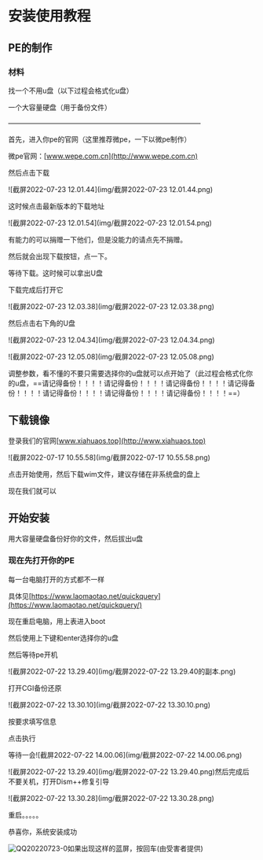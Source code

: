 # 安装使用教程



## PE的制作

### 材料

找一个不用u盘（以下过程会格式化u盘）

一个大容量硬盘（用于备份文件）

————————————————————————————

首先，进入你pe的官网（这里推荐微pe，一下以微pe制作）

微pe官网：[www.wepe.com.cn](http://www.wepe.com.cn)

然后点击下载

![截屏2022-07-23 12.01.44](img/截屏2022-07-23 12.01.44.png)

这时候点击最新版本的下载地址

![截屏2022-07-23 12.01.54](img/截屏2022-07-23 12.01.54.png)

有能力的可以捐赠一下他们，但是没能力的请点先不捐赠。

然后就会出现下载按钮，点一下。

等待下载。这时候可以拿出U盘

下载完成后打开它

![截屏2022-07-23 12.03.38](img/截屏2022-07-23 12.03.38.png)

然后点击右下角的U盘

![截屏2022-07-23 12.04.34](img/截屏2022-07-23 12.04.34.png)

![截屏2022-07-23 12.05.08](img/截屏2022-07-23 12.05.08.png)

调整参数，看不懂的不要只需要选择你的u盘就可以点开始了（此过程会格式化你的u盘，==请记得备份！！！！请记得备份！！！！请记得备份！！！！请记得备份！！！！请记得备份！！！！请记得备份！！！！请记得备份！！！！==）

## 下载镜像

登录我们的官网[www.xiahuaos.top](http://www.xiahuaos.top)

![截屏2022-07-17 10.55.58](img/截屏2022-07-17 10.55.58.png)

点击开始使用，然后下载wim文件，建议存储在非系统盘的盘上

现在我们就可以

## 开始安装

用大容量硬盘备份好你的文件，然后拔出u盘

### 现在先打开你的PE

每一台电脑打开的方式都不一样

具体见[https://www.laomaotao.net/quickquery](https://www.laomaotao.net/quickquery/)

现在重启电脑，用上表进入boot

然后使用上下键和enter选择你的u盘

然后等待pe开机

![截屏2022-07-22 13.29.40](img/截屏2022-07-22 13.29.40的副本.png)

打开CGI备份还原

![截屏2022-07-22 13.30.10](img/截屏2022-07-22 13.30.10.png)

按要求填写信息

点击执行

等待一会![截屏2022-07-22 14.00.06](img/截屏2022-07-22 14.00.06.png)

![截屏2022-07-22 13.29.40](img/截屏2022-07-22 13.29.40.png)然后完成后不要关机，打开Dism++修复引导

![截屏2022-07-22 13.30.28](img/截屏2022-07-22 13.30.28.png)

重启。。。。。

恭喜你，系统安装成功

![QQ20220723-0](img/QQ20220723-0.png)如果出现这样的蓝屏，按回车(由受害者提供)

